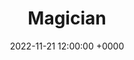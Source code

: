 ---
layout: post
title: "Magician"
img: magician/magician-cover.png
date: 2022-11-21 12:00:00 +0000
description: Description
tag: [Comic]
comic:
    - magician/magician-cover.png
    - magician/magician-1.png
---